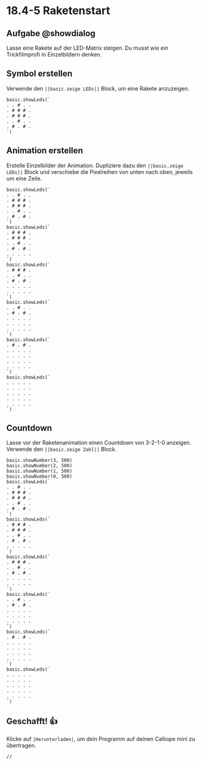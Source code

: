 # 18.4-5 Raketenstart

## Aufgabe @showdialog
Lasse eine Rakete auf der LED-Matrix steigen. Du musst wie ein Trickfilmprofi in Einzelbildern denken.


## Symbol erstellen
Verwende den ``||basic.zeige LEDs||`` Block, um eine Rakete anzuzeigen.


```blocks
basic.showLeds(`
. . # . .
. # # # .
. # # # .
. . # . .
. # . # .
`)
```

## Animation erstellen
Erstelle Einzelbilder der Animation. Dupliziere dazu den ``||basic.zeige LEDs||`` Block und verschiebe die Pixelreihen von unten nach oben, jeweils um eine Zeile.


```blocks
basic.showLeds(`
. . # . .
. # # # .
. # # # .
. . # . .
. # . # .
`)
basic.showLeds(`
. # # # .
. # # # .
. . # . .
. # . # .
. . . . .
`)
basic.showLeds(`
. # # # .
. . # . .
. # . # .
. . . . .
. . . . .
`)
basic.showLeds(`
. . # . .
. # . # .
. . . . .
. . . . .
. . . . .
`)
basic.showLeds(`
. # . # .
. . . . .
. . . . .
. . . . .
. . . . .
`)
basic.showLeds(`
. . . . .
. . . . .
. . . . .
. . . . .
. . . . .
`)
```

## Countdown
Lasse vor der Raketenanimation einen Countdown von 3-2-1-0 anzeigen. Verwende den ``||basic.zeige Zahl||`` Block.


```blocks
basic.showNumber(3, 500)
basic.showNumber(2, 500)
basic.showNumber(1, 500)
basic.showNumber(0, 500)
basic.showLeds(`
. . # . .
. # # # .
. # # # .
. . # . .
. # . # .
`)
basic.showLeds(`
. # # # .
. # # # .
. . # . .
. # . # .
. . . . .
`)
basic.showLeds(`
. # # # .
. . # . .
. # . # .
. . . . .
. . . . .
`)
basic.showLeds(`
. . # . .
. # . # .
. . . . .
. . . . .
. . . . .
`)
basic.showLeds(`
. # . # .
. . . . .
. . . . .
. . . . .
. . . . .
`)
basic.showLeds(`
. . . . .
. . . . .
. . . . .
. . . . .
. . . . .
`)
```


## Geschafft! 👍
Klicke auf ``|Herunterladen|``, um dein Programm auf deinen Calliope mini zu übertragen.


```template
//
```

